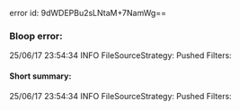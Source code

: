 error id: 9dWDEPBu2sLNtaM+7NamWg==
### Bloop error:

25/06/17 23:54:34 INFO FileSourceStrategy: Pushed Filters:
#### Short summary: 

25/06/17 23:54:34 INFO FileSourceStrategy: Pushed Filters: